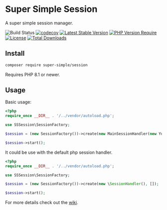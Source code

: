 # Super Simple Session
A super simple session manager.

![Build Status](https://github.com/alextodorov/super-simple-session/actions/workflows/build.yml/badge.svg?branch=main) [![codecov](https://codecov.io/gh/alextodorov/super-simple-session/branch/main/graph/badge.svg?token=4RUNRVHM2L)](https://codecov.io/gh/alextodorov/super-simple-session) [![Latest Stable Version](http://poser.pugx.org/super-simple/session/v)](https://packagist.org/packages/super-simple/session) [![PHP Version Require](http://poser.pugx.org/super-simple/session/require/php)](https://packagist.org/packages/super-simple/session) [![License](http://poser.pugx.org/super-simple/session/license)](https://packagist.org/packages/super-simple/session) [![Total Downloads](http://poser.pugx.org/super-simple/session/downloads)](https://packagist.org/packages/super-simple/session)

Install
-------

```sh
composer require super-simple/session
```

Requires PHP 8.1 or newer.

Usage
-----

Basic usage:

```php
<?php
require_once __DIR__ . '/../vendor/autoload.php';

use SSSession\SessionFactory;

$session = (new SessionFactory())->create(new MainSessionHandler(new YourStorage()), []);

$session->start();
```

It could be use with the default php session handler.

```php
<?php
require_once __DIR__ . '/../vendor/autoload.php';

use SSSession\SessionFactory;

$session = (new SessionFactory())->create(new \SessionHandler(), []);

$session->start();
```

For more details check out the [wiki].

[wiki]: https://github.com/alextodorov/super-simple-session/wiki